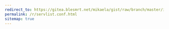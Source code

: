 ```yaml
---
redirect_to: https://gitea.blesmrt.net/mikaela/gist/raw/branch/master/irc/hexchat/servlist.conf
permalink: /r/servlist.conf.html
sitemap: true
---
```

